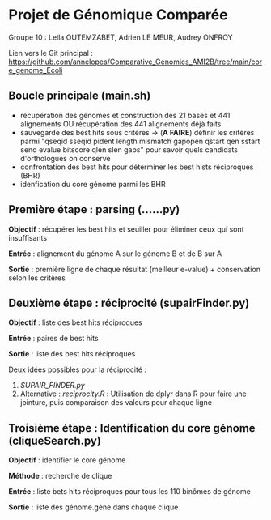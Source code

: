 # Projet de Génomique Comparée
Groupe 10 : Leila OUTEMZABET, Adrien LE MEUR, Audrey ONFROY

Lien vers le Git principal : https://github.com/annelopes/Comparative_Genomics_AMI2B/tree/main/core_genome_Ecoli

## Boucle principale (main.sh)
- récupération des génomes et construction des 21 bases et 441 alignements OU récupération des 441 alignements déjà faits
- sauvegarde des best hits sous critères
 → (**A FAIRE**) définir les critères parmi "qseqid sseqid pident length mismatch gapopen qstart qen sstart send evalue bitscore qlen slen gaps" pour savoir quels candidats d'orthologues on conserve
- confrontation des best hits pour déterminer les best hists réciproques (BHR)
- idenfication du core génome parmi les BHR

## Première étape : parsing (......py)
**Objectif** : récupérer les best hits et seuiller pour éliminer ceux qui sont insuffisants

**Entrée** : alignement du génome A sur le génome B et de B sur A

**Sortie** : première ligne de chaque résultat (meilleur e-value) + conservation selon les critères


## Deuxième étape : réciprocité (supairFinder.py)
**Objectif** : liste des best hits réciproques

**Entrée** : paires de best hits

**Sortie** : liste des best hits réciproques


Deux idées possibles pour la réciprocité :
1) *SUPAIR_FINDER.py*
2) Alternative : *reciprocity.R* : Utilisation de dplyr dans R pour faire une jointure, puis comparaison des valeurs pour chaque ligne

## Troisième étape : Identification du core génome (cliqueSearch.py)
**Objectif** : identifier le core génome

**Méthode** : recherche de clique

**Entrée** : liste bets hits réciproques pour tous les 110 binômes de génome

**Sortie** : liste des génome.gène dans chaque clique
